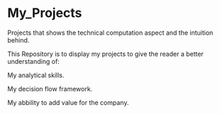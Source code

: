 # My_Projects
Projects that shows the technical computation aspect and the intuition behind.

This Repository is to display my projects to give the reader a better understanding of:

My analytical skills.

My decision flow framework.

My abbility to add value for the company.
